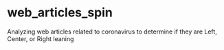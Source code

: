 # web_articles_spin
Analyzing web articles related to coronavirus to determine if they are Left, Center, or Right leaning
